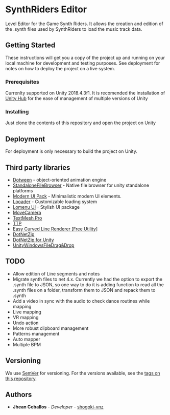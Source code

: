 # SynthRiders Editor

Level Editor for the Game Synth Riders. It allows the creation and edition of the .synth files used by SynthRiders to load the music track data.

## Getting Started

These instructions will get you a copy of the project up and running on your local machine for development and testing purposes. See deployment for notes on how to deploy the project on a live system.

### Prerequisites

Currenlty supported on Unity 2018.4.3f1. It is recomended the installation of [Unity Hub](https://store.unity.com/download?ref=personal/) for the ease of management of multiple versions of Unity

### Installing

Just clone the contents of this repository and open the project on Unity

## Deployment

For deployment is only necessary to build the project on Unity.

## Third party libraries

* [Dotween](http://dotween.demigiant.com/) - object-oriented animation engine
* [StandaloneFileBrowser](https://github.com/gkngkc/UnityStandaloneFileBrowser/) - Native file browser for unity standalone platforms
* [Modern UI Pack](https://assetstore.unity.com/packages/tools/gui/modern-ui-pack-114792) - Minimalistic modern UI elements. 
* [Looader](https://assetstore.unity.com/packages/tools/gui/looader-loading-screen-system-118194) - Customizable loading system
* [Lomenu UI](https://github.com/Michsky/lomenui) - Stylish UI package
* [MoveCamera](https://gist.github.com/JISyed/5017805)
* [TextMesh Pro](https://assetstore.unity.com/packages/essentials/beta-projects/textmesh-pro-84126)
* [TTP](https://github.com/shogoki-vnz/ttp)
* [Easy Curved Line Renderer [Free Utility]](https://forum.unity.com/threads/easy-curved-line-renderer-free-utility.391219/)
* [DotNetZip](https://archive.codeplex.com/?p=dotnetzip/)
* [DotNetZip for Unity](https://github.com/r2d2rigo/dotnetzip-for-unity/)
* [UnityWindowsFileDrag&Drop](https://github.com/Bunny83/UnityWindowsFileDrag-Drop)

## TODO
* Allow edition of Line segments and notes
* Migrate synth files to net 4.x. Currently we had the option to export the .synth file to JSON, so one way to do it is adding function to read all the .synth files on a folder, transform them to JSON and repack them to .synth
* Add a video in sync with the audio to check dance routines while mapping
* Live mapping
* VR mapping
* Undo action
* More robust clipboard management
* Patterns management 
* Auto mapper
* Multiple BPM


## Versioning

We use [SemVer](http://semver.org/) for versioning. For the versions available, see the [tags on this repository](https://github.com/klugeinteractive/synth-riders-editor/tags). 

## Authors

* **Jhean Ceballos** - *Developer* - [shogoki-vnz](https://github.com/shogoki-vnz)
